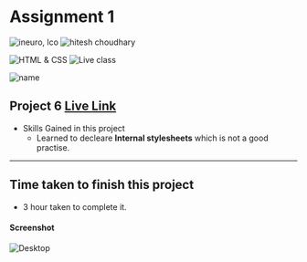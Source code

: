 # Assignment 1

![ineuro, lco](https://img.shields.io/badge/iNeuron-LCO-green)
![hitesh choudhary](https://img.shields.io/badge/Hitesh--Choudhary-Full--stack--JS--bootcamp-red)

![HTML & CSS](https://img.shields.io/badge/HTML-CSS-orange)
![Live class](https://img.shields.io/badge/LIVE--CLASS-PROJECT--6-lightgrey)

![name](https://img.shields.io/badge/Pradip--Kafle-lightgrey)

## Project 6 [Live Link](https://live-proj-6.netlify.app)

- Skills Gained in this project
  - Learned to decleare **Internal stylesheets** which is not a good practise.

---

## Time taken to finish this project

- 3 hour taken to complete it.

#### Screenshot

![Desktop](./screenshots/project-6.png)
